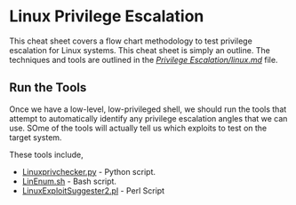 # Linux Privilege Escalation
This cheat sheet covers a flow chart methodology to test privilege escalation for Linux systems. This cheat sheet is simply an outline. The techniques and tools are outlined in the [*Privilege Escalation/linux.md*](https://github.com/weaknetlabs/Penetration-Testing-Grimoire/blob/master/Privilege%20Escalation/linux.md) file. 

## Run the Tools
Once we have a low-level, low-privileged shell, we should run the tools that attempt to automatically identify any privilege escalation angles that we can use. SOme of the tools will actually tell us which exploits to test on the target system.

These tools include,
* [Linuxprivchecker.py](https://github.com/weaknetlabs/Penetration-Testing-Grimoire/blob/master/Privilege%20Escalation/Tools/linuxprivchecker.py) - Python script.
* [LinEnum.sh](https://github.com/weaknetlabs/Penetration-Testing-Grimoire/blob/master/Privilege%20Escalation/Tools/LinEnum.sh) - Bash script.
* [LinuxExploitSuggester2.pl](https://github.com/weaknetlabs/Penetration-Testing-Grimoire/blob/master/Privilege%20Escalation/Tools/LinuxExploitSuggester2.pl) - Perl Script
